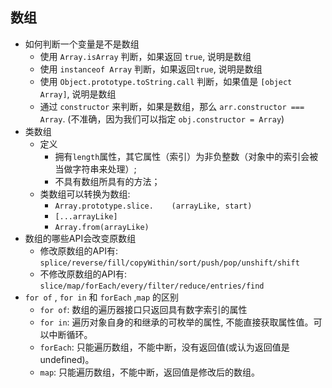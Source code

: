 ## 数组

* 如何判断一个变量是不是数组
  * 使用 `Array.isArray` 判断，如果返回 `true`, 说明是数组
  * 使用 `instanceof Array` 判断，如果返回`true`, 说明是数组
  * 使用 `Object.prototype.toString.call` 判断，如果值是 `[object Array]`, 说明是数组
  * 通过 `constructor` 来判断，如果是数组，那么 `arr.constructor === Array`. (不准确，因为我们可以指定 `obj.constructor = Array`)
* 类数组
  * 定义 
    * 拥有`length`属性，其它属性（索引）为非负整数（对象中的索引会被当做字符串来处理）;
    * 不具有数组所具有的方法；
  * 类数组可以转换为数组:
    * `Array.prototype.slice.    (arrayLike, start)`
    * `[...arrayLike]`
    * `Array.from(arrayLike)`
* 数组的哪些API会改变原数组
  * 修改原数组的API有: `splice/reverse/fill/copyWithin/sort/push/pop/unshift/shift`
  * 不修改原数组的API有: `slice/map/forEach/every/filter/reduce/entries/find`
* `for of` , `for in` 和 `forEach` ,`map` 的区别
  * `for of`: 数组的遍历器接口只返回具有数字索引的属性
  * `for in`: 遍历对象自身的和继承的可枚举的属性, 不能直接获取属性值。可以中断循环。
  * `forEach`: 只能遍历数组，不能中断，没有返回值(或认为返回值是undefined)。
  * `map`: 只能遍历数组，不能中断，返回值是修改后的数组。
